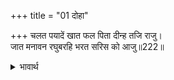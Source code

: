 +++
title = "01 दोहा"

+++
चलत पयादें खात फल पिता दीन्ह तजि राजु।  
जात मनावन रघुबरहि भरत सरिस को आजु॥222॥  

<details><summary>भावार्थ</summary>

(वह बोली-) देखो, ये भरतजी पिता के दिए हुए राज्य को त्यागकर पैदल चलते और फलाहार करते हुए श्री रामजी को मनाने के लिए जा रहे हैं। इनके समान आज कौन है?॥222॥।  
</details>



